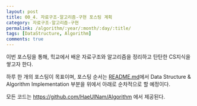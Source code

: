 ```yaml
---
layout: post
title: 00_4. 자료구조-알고리즘-구현 포스팅 계획
category: 자료구조-알고리즘-구현
permalink: /algorithm/:year/:month/:day/:title/
tags: [DataStructure, Algorithm]
comments: true
---
```


이번 포스팅을 통해, 힉교에서 배운 자료구조와 알고리즘을 정리하고 탄탄한 CS지식을 쌓고자 한다.

하루 한 개의 포스팅이 목표이며, 포스팅 순서는 [README.md](https://github.com/HaeUlNam/Algorithm)에서 Data Structure & Algorithm Implementation 부분을 위에서 아래로 순차적으로 할 예정이다.

모든 코드는 https://github.com/HaeUlNam/Algorithm 에서 제공된다.